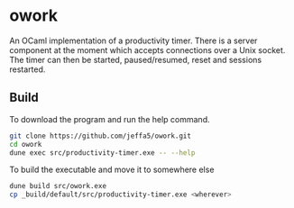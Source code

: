 # owork

An OCaml implementation of a productivity timer. There is a server component at the moment which accepts connections over a Unix socket. The timer can then be started, paused/resumed, reset and sessions restarted.

## Build

To download the program and run the help command.

```sh
git clone https://github.com/jeffa5/owork.git
cd owork
dune exec src/productivity-timer.exe -- --help
```

To build the executable and move it to somewhere else
```sh
dune build src/owork.exe
cp _build/default/src/productivity-timer.exe <wherever>
```
